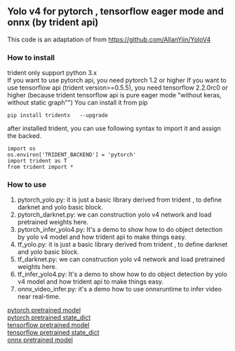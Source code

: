 ## Yolo v4 for pytorch , tensorflow eager mode and onnx (by trident api)


This code is an adaptation of from https://github.com/AllanYiin/YoloV4
### How to install 

trident only support python 3.x     
If you want to use pytorch api, you need pytorch 1.2 or higher
If you want to use tensorflow api (trident version>=0.5.5), you need tensorflow 2.2.0rc0 or higher (because trident tensorflow  api  is pure eager mode "without keras, without static graph"")
You can install it from pip

    pip install tridentx   --upgrade  
    


after installed trident, you can use following syntax to import it and assign the backed.
    
    import os  
    os.environ['TRIDENT_BACKEND'] = 'pytorch'  
    import trident as T  
    from trident import *  

### How to use
1. pytorch_yolo.py: it is just a basic library derived from trident , to define darknet and yolo basic block.      
2. pytorch_darknet.py: we can construction yolo v4 network and load pretrained weights here.    
3. pytorch_infer_yolo4.py: It's a demo to show how to do object detection by yolo v4 model and how trident api to make things easy.
4. tf_yolo.py: it is just a basic library derived from trident , to define darknet and yolo basic block.      
5. tf_darknet.py: we can construction yolo v4 network and load pretrained weights here.    
6. tf_infer_yolo4.py: It's a demo to show how to do object detection by yolo v4 model and how trident api to make things easy.
7. onnx_video_infer.py: it's a demo how to use onnxruntime to infer video near real-time.

[pytorch pretrained model](https://drive.google.com/open?id=1-3FFc38AeySJpO9wKIAj6V9VZl3MITKW)   
[pytorch pretrained state_dict](https://drive.google.com/open?id=1JAmyPZ71cizlDGsFXKuDOP5EE8MxEqJZ)   
[tensorflow pretrained model](https://drive.google.com/open?id=1_ASrZdGbZZFerL1Fe8jEhwvrRzjyaSuo)      
[tensorflow pretrained state_dict](https://drive.google.com/open?id=1RO247iasDCBLgWrMigVmcgTv8ZKLn7ej)   
[onnx pretrained model](https://drive.google.com/open?id=12e9bJ-QnZ0nZnKUiGSiJha7_aJG3EGMQ)   
